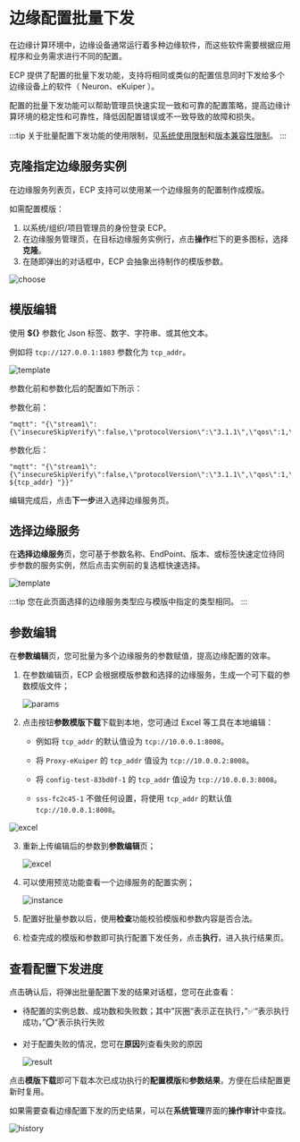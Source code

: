 # 边缘配置批量下发

在边缘计算环境中，边缘设备通常运行着多种边缘软件，而这些软件需要根据应用程序和业务需求进行不同的配置。

ECP 提供了配置的批量下发功能，支持将相同或类似的配置信息同时下发给多个边缘设备上的软件（ Neuron、eKuiper ）。  

配置的批量下发功能可以帮助管理员快速实现一致和可靠的配置策略，提高边缘计算环境的稳定性和可靠性，降低因配置错误或不一致导致的故障和损失。  

:::tip
关于批量配置下发功能的使用限制，见[系统使用限制](../others/known_limitations)和[版本兼容性限制](../others/version_limitations)。
:::


## 克隆指定边缘服务实例

在边缘服务列表页，ECP 支持可以使用某一个边缘服务的配置制作成模版。

如需配置模版：

1. 以系统/组织/项目管理员的身份登录 ECP。
2. 在边缘服务管理页，在目标边缘服务实例行，点击**操作**栏下的更多图标，选择**克隆**。
3. 在随即弹出的对话框中，ECP 会抽象出待制作的模版参数。

![choose](./_assets/edge-list-distribution-choose.png)

## 模版编辑  

使用 **\$\{\}** 参数化 Json 标签、数字、字符串、或其他文本。

 例如将  `tcp://127.0.0.1:1883` 参数化为 `tcp_addr`。

![template](./_assets/edge-list-distribution-template.png)

参数化前和参数化后的配置如下所示：

参数化前：

```
"mqtt": "{\"stream1\":{\"insecureSkipVerify\":false,\"protocolVersion\":\"3.1.1\",\"qos\":1,\"server\":\"tcp://127.0.0.1:1883\"}}"
```

参数化后：

```
"mqtt": "{\"stream1\":{\"insecureSkipVerify\":false,\"protocolVersion\":\"3.1.1\",\"qos\":1,\"server\":\" ${tcp_addr} "}}"
```

编辑完成后，点击**下一步**进入选择边缘服务页。

## 选择边缘服务

在**选择边缘服务**页，您可基于参数名称、EndPoint、版本、或标签快速定位待同步参数的服务实例，然后点击实例前的复选框快速选择。

![template](./_assets/edge-list-distribution-edit.png)

:::tip
您在此页面选择的边缘服务类型应与模版中指定的类型相同。
:::

## 参数编辑  

在**参数编辑**页，您可批量为多个边缘服务的参数赋值，提高边缘配置的效率。

1. 在参数编辑页，ECP 会根据模版参数和选择的边缘服务，生成一个可下载的参数模版文件；  

   

   ![params](./_assets/edge-list-distribution-params-download.png)

2. 点击按钮**参数模版下载**下载到本地，您可通过 Excel 等工具在本地编辑：

   - 例如将 `tcp_addr` 的默认值设为 `tcp://10.0.0.1:8008`。

   - 将 `Proxy-eKuiper` 的 `tcp_addr` 值设为 `tcp://10.0.0.2:8008`。

   - 将 `config-test-83bd0f-1` 的 `tcp_addr` 值设为 `tcp://10.0.0.3:8008`。

   - `sss-fc2c45-1` 不做任何设置，将使用 `tcp_addr`  的默认值 `tcp://10.0.0.1:8008`。

     

![excel](./_assets/edge-list-distribution-params-excel.png)

3. 重新上传编辑后的参数到**参数编辑**页；

   

   ![excel](./_assets/edge-list-distribution-params-upload.png)

4. 可以使用预览功能查看一个边缘服务的配置实例；

   

   ![instance](./_assets/edge-list-distribution-params-instance.png)

5. 配置好批量参数以后，使用**检查**功能校验模版和参数内容是否合法。

6. 检查完成的模版和参数即可执行配置下发任务，点击**执行**，进入执行结果页。

## 查看配置下发进度  

点击确认后，将弹出批量配置下发的结果对话框，您可在此查看：

- 待配置的实例总数、成功数和失败数；其中”灰圈“表示正在执行，”✅“表示执行成功，”⭕️“表示执行失败

- 对于配置失败的情况，您可在**原因**列查看失败的原因

  

  ![result](./_assets/edge-list-distribution-result.png)

点击**模版下载**即可下载本次已成功执行的**配置模版**和**参数结果**，方便在后续配置更新时复用。

如果需要查看边缘配置下发的历史结果，可以在**系统管理**界面的**操作审计**中查找。

![history](./_assets/edge-list-distribution-history.png)
